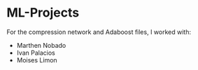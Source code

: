 # ML-Projects


For the compression network and Adaboost files, I worked with: 
  - Marthen Nobado
  - Ivan Palacios
  - Moises Limon
